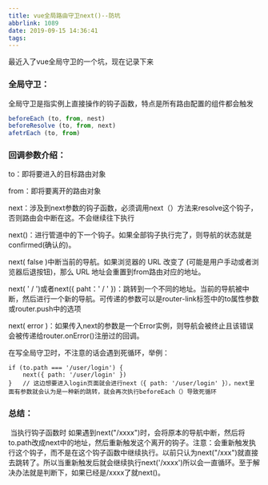 ```yaml
---
title: vue全局路由守卫next()--防坑
abbrlink: 1089
date: 2019-09-15 14:36:41
tags:
---
```






最近入了vue全局守卫的一个坑，现在记录下来



### 全局守卫：

全局守卫是指实例上直接操作的钩子函数，特点是所有路由配置的组件都会触发

```js
beforeEach (to, from, nest) 
beforeResolve (to, from, next)
afetrEach (to, from)
```

<!--more-->

### 回调参数介绍：

to：即将要进入的目标路由对象

from：即将要离开的路由对象

next：涉及到next参数的钩子函数，必须调用next（）方法来resolve这个钩子，否则路由会中断在这。不会继续往下执行

next()：进行管道中的下一个钩子。如果全部钩子执行完了，则导航的状态就是confirmed(确认的)。

next( false )中断当前的导航。如果浏览器的 URL 改变了 (可能是用户手动或者浏览器后退按钮)，那么 URL 地址会重置到from路由对应的地址。

next( ' / ')或者next({ paht：' / '  })：跳转到一个不同的地址。当前的导航被中断，然后进行一个新的导航。可传递的参数可以是router-link标签中的to属性参数或router.push中的选项

next( error )：如果传入next的参数是一个Error实例，则导航会被终止且该错误会被传递给router.onError()注册过的回调。



在写全局守卫时，不注意的话会遇到死循环，举例：

```
if (to.path === '/user/login') {
	next({ path: '/user/login' })
}   // 这边想要进入login页面就会进行next（{ path: '/user/login' }），next里面有参数就会认为是一种新的跳转，就会再次执行beforeEach（）导致死循环
```



### 总结：

​		当执行钩子函数时 如果遇到next("/xxxx")时，会将原本的导航中断，然后将to.path改成next中的地址，然后重新触发这个离开的钩子。注意：会重新触发执行这个钩子，而不是在这个钩子函数中继续执行。以前只认为next("/xxx")就直接去跳转了。所以当重新触发后就会继续执行next('/xxxx')所以会一直循环。至于解决办法就是判断下，如果已经是/xxxx了就next()。 